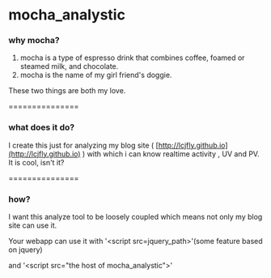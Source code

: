 mocha_analystic
===============
### why mocha?

1. mocha is a type of espresso drink that combines coffee, foamed or steamed milk, and chocolate.
2. mocha is the name of my girl friend's doggie.

These two things are both my love.

===============
### what does it do?

I create this just for analyzing my blog site ( [http://lcjfly.github.io](http://lcjfly.github.io) ) with which i can know realtime activity , UV and PV.
It is cool, isn't it?

===============
### how?

I want this analyze tool to be loosely coupled which means not only my blog site can use it.

Your webapp can use it with '\<script src=jquery_path></script>'(some feature based on jquery) 

and '\<script src="the host of mocha_analystic"></script>' 
